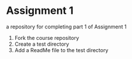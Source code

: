 # Assignment 1

a repository for completing part 1 of Assignment 1

1. Fork the course repository
2. Create a test directory
3. Add a ReadMe file to the test directory
